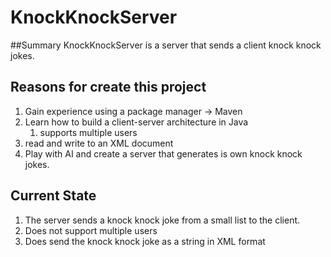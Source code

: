 # KnockKnockServer

##Summary 
KnockKnockServer is a server that sends a client knock knock jokes. 

## Reasons for create this project
1. Gain experience using a package manager -> Maven
2. Learn how to build a client-server architecture in Java
    1. supports multiple users
3. read and write to an XML document
4. Play with AI and create a server that generates is own knock knock jokes. 

## Current State
1. The server sends a knock knock joke from a small list to the client.
2. Does not support multiple users
3. Does send the knock knock joke as a string in XML format
 
